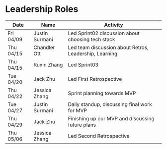 # Leadership Roles


| Date      | Name              | Activity                                               |
|-----------|-------------------|--------------------------------------------------------|
| Fri 04/09 | Justin Surmani    | Led Sprint02 discussion about choosing tech stack      |
| Thu 04/15 | Chandler Ott      | Led team discussion about Retros, Leadership, Learning | 
| Thu 04/15 | Ruxin Zhang       | Led Sprint03                                           | 
| Tue 04/20 | Jack Zhu          | Led First Retrospective                                | 
| Thu 04/22 | Jessica Zhang     | Sprint planning towards MVP                            |
| Tue 04/27 | Justin Surmani    | Daily standup, discussing final work for MVP           |
| Thu 04/29 | Jack Zhu          | Finishing up our MVP and discussing future plans       |
| Thu 05/06 | Jessica Zhang     | Led Second Retrospective                               |

